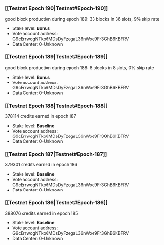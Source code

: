 ### [[Testnet Epoch 190|Testnet#Epoch-190]]
good block production during epoch 189: 33 blocks in 36 slots, 9% skip rate
* Stake level: **Bonus** 
* Vote account address: G9cErrwcgNTko6MDsDyFzegaL36nWxe9Fr3GhB6KBFRV
* Data Center: 0-Unknown
### [[Testnet Epoch 189|Testnet#Epoch-189]]
good block production during epoch 188: 8 blocks in 8 slots, 0% skip rate
* Stake level: **Bonus** 
* Vote account address: G9cErrwcgNTko6MDsDyFzegaL36nWxe9Fr3GhB6KBFRV
* Data Center: 0-Unknown
### [[Testnet Epoch 188|Testnet#Epoch-188]]
378114 credits earned in epoch 187
* Stake level: **Baseline** 
* Vote account address: G9cErrwcgNTko6MDsDyFzegaL36nWxe9Fr3GhB6KBFRV
* Data Center: 0-Unknown
### [[Testnet Epoch 187|Testnet#Epoch-187]]
379301 credits earned in epoch 186
* Stake level: **Baseline** 
* Vote account address: G9cErrwcgNTko6MDsDyFzegaL36nWxe9Fr3GhB6KBFRV
* Data Center: 0-Unknown
### [[Testnet Epoch 186|Testnet#Epoch-186]]
388076 credits earned in epoch 185
* Stake level: **Baseline** 
* Vote account address: G9cErrwcgNTko6MDsDyFzegaL36nWxe9Fr3GhB6KBFRV
* Data Center: 0-Unknown